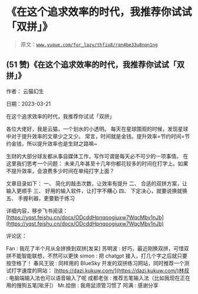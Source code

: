 # 《在这个追求效率的时代，我推荐你试试「双拼」》

> 原文：[`www.yuque.com/for_lazy/thfiu8/rqn4be33u8nqn1ng`](https://www.yuque.com/for_lazy/thfiu8/rqn4be33u8nqn1ng)



## (51 赞)《在这个追求效率的时代，我推荐你试试「双拼」》 

作者： 云猫幻生 

日期：2023-03-21 

在这个追求效率的时代，我推荐你试试「双拼」 

各位大佬好，我是云猫，一个划水的小透明。 每天在星球围观的时候，发现星球中对于提升效率的文章少之又少。 常言，时间就是金钱。提升效率=节约时间=节约金钱，所以提升效率也是生财之路嘛~ 

生财的大部分球友都从事自媒体工作，写作可谓是每天必不可少的一项事情。 在这里我们思考一个问题： 未来几年甚至十几年你都花较多的时间在打字上。如果不提升效率，会浪费多少时间在单纯打字上面？ 

文章目录如下： 一、 简化的敲击次数，让效率有提升 二、 合适的双拼方案，让输入更顺手 三、 好用的输入软件，让打字不糟心 四、 下定决心，就要说换就换 五、 手握利器，更要勤于练习 

详细内容，移步飞书阅读： [https://yqst.feishu.cn/docx/ODcddHpnqoogiuxw7WqcMbv1nJb](https://yqst.feishu.cn/docx/ODcddHpnqoogiuxw7WqcMbv1nJb) 

评论区： 

Fan : 我花了半个月从全拼换到双拼[发呆] 苏明波 : 好巧，最近刚换双拼，可惜双拼不能智能联想，不然可以更快 simon : 把 chatgpt 接入，打几个字之后就只要按空格了！ 春风王锐 : 同样用的 BlueSky 开发的双拼练习网站，同时推荐一个测试打字速度的网站： [https://dazi.kukuw.com/](https://dazi.kukuw.com/)林叔 : 电脑端输入法也可以语音输入了呢 成都老张 : 推荐五笔输入法（比如我现在正在用的搜狗五笔[呲牙]） Mr.拾捌 : 我用鼠须管习惯了 阿满 : 感谢分享